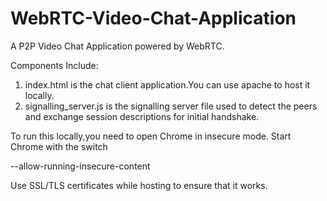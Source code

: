 # WebRTC-Video-Chat-Application

A P2P Video Chat Application powered by WebRTC.

Components Include:

1. index.html is the chat client application.You can use apache to host it locally.
2. signalling_server.js is the signalling server file used to detect the peers and exchange session descriptions for initial handshake.

To run this locally,you need to open Chrome in insecure mode.
Start Chrome with the switch

--allow-running-insecure-content

Use SSL/TLS certificates while hosting to ensure that it works.
